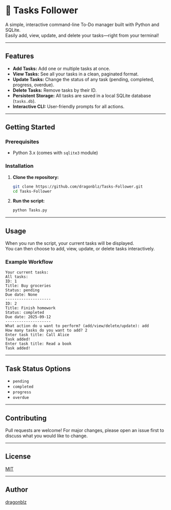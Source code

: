 # 📝 Tasks Follower

A simple, interactive command-line To-Do manager built with Python and SQLite.  
Easily add, view, update, and delete your tasks—right from your terminal!

---

## Features

- **Add Tasks:** Add one or multiple tasks at once.
- **View Tasks:** See all your tasks in a clean, paginated format.
- **Update Tasks:** Change the status of any task (pending, completed, progress, overdue).
- **Delete Tasks:** Remove tasks by their ID.
- **Persistent Storage:** All tasks are saved in a local SQLite database (`tasks.db`).
- **Interactive CLI:** User-friendly prompts for all actions.

---

## Getting Started

### Prerequisites

- Python 3.x (comes with `sqlite3` module)

### Installation

1. **Clone the repository:**
    ```bash
    git clone https://github.com/dragonblz/Tasks-Follower.git
    cd Tasks-Follower
    ```

2. **Run the script:**
    ```bash
    python Tasks.py
    ```

---

## Usage

When you run the script, your current tasks will be displayed.  
You can then choose to add, view, update, or delete tasks interactively.

### Example Workflow

```
Your current tasks:
All tasks:
ID: 1
Title: Buy groceries
Status: pending
Due date: None
--------------------
ID: 2
Title: Finish homework
Status: completed
Due date: 2025-09-12
--------------------
What action do u want to perform? (add/view/delete/update): add
How many tasks do you want to add? 2
Enter task title: Call Alice
Task added!
Enter task title: Read a book
Task added!
```

---

## Task Status Options

- `pending`
- `completed`
- `progress`
- `overdue`

---

## Contributing

Pull requests are welcome! For major changes, please open an issue first to discuss what you would like to change.

---

## License

[MIT](LICENSE)

---

## Author

[dragonblz](https://github.com/dragonblz)
